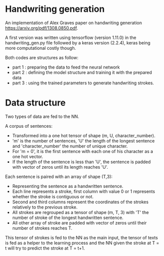 # Handwriting generation

An implementation of Alex Graves paper on handwriting generation https://arxiv.org/pdf/1308.0850.pdf.

A first version was written using tensorflow (version 1.11.0) in the handwriting_gen.py file followed by a keras version (2.2.4), keras being more computational costly though.

Both codes are structures as follow: 
- part 1 : preparing the data to feed the neural network
- part 2 : defining the model structure and training it with the prepared data
- part 3 : using the trained parameters to generate handwriting strokes.
                                     
                                     
# Data structure

Two types of data are fed to the NN. 


A corpus of sentences:
  - Transformed into a one hot tensor of shape (m, U, character_number).
  - 'm' is the number of sentences, 'U' the length of the longest sentence and 'character_number' the number of unique character.
  - For 'm = 0', it is the first sentence with each one of his character as a one hot vector. 
  - If the length of the sentence is less than 'U', the sentence is padded with vector of zeros until its length reaches 'U'.

Each sentence is paired with an array of shape (T,3):
  - Representing the sentence as a handwritten sentence. 
  - Each line represents a stroke, first column with value 0 or 1 represents whether the stroke is contiguous or not. 
  - Second and third columns represent the coordinates of the strokes relatively to the previous stroke. 
  - All strokes are regrouped as a tensor of shape (m, T, 3) with 'T' the number of stroke of the longest handwritten sentence. 
  - All other array of stroke are padded with vector of zeros until their number of strokes reaches T.


This tensor of strokes is fed to the NN as the main input, the tensor of texts is fed as a helper to the learning process and the NN given the stroke at T = t will try to predict the stroke at T = t+1.
